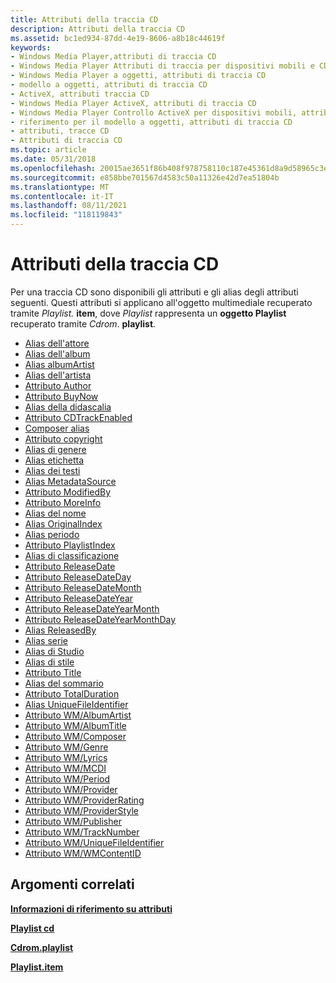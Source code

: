 ```yaml
---
title: Attributi della traccia CD
description: Attributi della traccia CD
ms.assetid: bc1ed934-87dd-4e19-8606-a8b18c44619f
keywords:
- Windows Media Player,attributi di traccia CD
- Windows Media Player Attributi di traccia per dispositivi mobili e CD
- Windows Media Player a oggetti, attributi di traccia CD
- modello a oggetti, attributi di traccia CD
- ActiveX, attributi traccia CD
- Windows Media Player ActiveX, attributi di traccia CD
- Windows Media Player Controllo ActiveX per dispositivi mobili, attributi di traccia CD
- riferimento per il modello a oggetti, attributi di traccia CD
- attributi, tracce CD
- Attributi di traccia CD
ms.topic: article
ms.date: 05/31/2018
ms.openlocfilehash: 20015ae3651f86b408f978758110c187e45361d8a9d58965c3ed325586599031
ms.sourcegitcommit: e858bbe701567d4583c50a11326e42d7ea51804b
ms.translationtype: MT
ms.contentlocale: it-IT
ms.lasthandoff: 08/11/2021
ms.locfileid: "118119843"
---
```

# <a name="cd-track-attributes"></a>Attributi della traccia CD

Per una traccia CD sono disponibili gli attributi e gli alias degli attributi seguenti. Questi attributi si applicano all'oggetto multimediale recuperato tramite *Playlist.* **item**, dove *Playlist* rappresenta un **oggetto Playlist** recuperato tramite *Cdrom*. **playlist**.

-   [Alias dell'attore](author-attribute.md)
-   [Alias dell'album](wm-albumtitle-attribute.md)
-   [Alias albumArtist](wm-albumartist-attribute.md)
-   [Alias dell'artista](author-attribute.md)
-   [Attributo Author](author-attribute.md)
-   [Attributo BuyNow](buynow-attribute.md)
-   [Alias della didascalia](title-attribute.md)
-   [Attributo CDTrackEnabled](cdtrackenabled-attribute.md)
-   [Composer alias](wm-composer-attribute.md)
-   [Attributo copyright](copyright-attribute.md)
-   [Alias di genere](wm-genre-attribute.md)
-   [Alias etichetta](wm-publisher-attribute.md)
-   [Alias dei testi](wm-lyrics-attribute.md)
-   [Alias MetadataSource](wm-provider-attribute.md)
-   [Attributo ModifiedBy](modifiedby-attribute.md)
-   [Attributo MoreInfo](moreinfo-attribute.md)
-   [Alias del nome](title-attribute.md)
-   [Alias OriginalIndex](wm-tracknumber-attribute.md)
-   [Alias periodo](wm-period-attribute.md)
-   [Attributo PlaylistIndex](playlistindex-attribute.md)
-   [Alias di classificazione](wm-providerrating-attribute.md)
-   [Attributo ReleaseDate](releasedate-attribute.md)
-   [Attributo ReleaseDateDay](releasedateday-attribute.md)
-   [Attributo ReleaseDateMonth](releasedatemonth-attribute.md)
-   [Attributo ReleaseDateYear](releasedateyear-attribute.md)
-   [Attributo ReleaseDateYearMonth](releasedateyearmonth-attribute.md)
-   [Attributo ReleaseDateYearMonthDay](releasedateyearmonthday-attribute.md)
-   [Alias ReleasedBy](wm-publisher-attribute.md)
-   [Alias serie](title-attribute.md)
-   [Alias di Studio](wm-publisher-attribute.md)
-   [Alias di stile](wm-providerstyle-attribute.md)
-   [Attributo Title](title-attribute.md)
-   [Alias del sommario](wm-mcdi-attribute.md)
-   [Attributo TotalDuration](totalduration-attribute.md)
-   [Alias UniqueFileIdentifier](wm-uniquefileidentifier-attribute.md)
-   [Attributo WM/AlbumArtist](wm-albumartist-attribute.md)
-   [Attributo WM/AlbumTitle](wm-albumtitle-attribute.md)
-   [Attributo WM/Composer](wm-composer-attribute.md)
-   [Attributo WM/Genre](wm-genre-attribute.md)
-   [Attributo WM/Lyrics](wm-lyrics-attribute.md)
-   [Attributo WM/MCDI](wm-mcdi-attribute.md)
-   [Attributo WM/Period](wm-period-attribute.md)
-   [Attributo WM/Provider](wm-provider-attribute.md)
-   [Attributo WM/ProviderRating](wm-providerrating-attribute.md)
-   [Attributo WM/ProviderStyle](wm-providerstyle-attribute.md)
-   [Attributo WM/Publisher](wm-publisher-attribute.md)
-   [Attributo WM/TrackNumber](wm-tracknumber-attribute.md)
-   [Attributo WM/UniqueFileIdentifier](wm-uniquefileidentifier-attribute.md)
-   [Attributo WM/WMContentID](wm-wmcontentid-attribute.md)

## <a name="related-topics"></a>Argomenti correlati

<dl> <dt>

[**Informazioni di riferimento su attributi**](attribute-reference.md)
</dt> <dt>

[**Playlist cd**](cd-playlist-attributes.md)
</dt> <dt>

[**Cdrom.playlist**](cdrom-playlist.md)
</dt> <dt>

[**Playlist.item**](playlist-item.md)
</dt> </dl>

 

 




